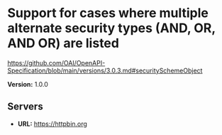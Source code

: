 # Support for cases where multiple alternate security types (AND, OR, AND OR) are listed

https://github.com/OAI/OpenAPI-Specification/blob/main/versions/3.0.3.md#securitySchemeObject

**Version:** 1.0.0

## Servers

- **URL:** https://httpbin.org
